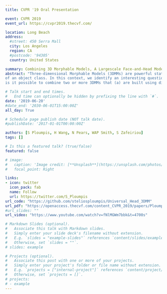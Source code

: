 ```yaml
---
title: CVPR '19 Oral Presentation

event: CVPR 2019
event_url: https://cvpr2019.thecvf.com/

location: Long Beach
address:
  #street: 450 Serra Mall
  city: Los Angeles
  region: CA
  #postcode: '94305'
  country: United States

summary: Combining 3D Morphable Models, A Largescale Face-and-Head Model
abstract: "Three-dimensional Morphable Models (3DMMs) are powerful statistical tools for representing the 3D surfaces
of an object class. In this context, we identify an interesting question that has previously not received research attention:
is it possible to combine two or more 3DMMs that (a) are built using different templates that perhaps only partly overlap, (b) have different representation capabilities and (c) are built from different datasets that may not be publicly available? In answering this question, we make two contributions. First, we propose two methods for solving this problem: i.~use a regressor to complete missing parts of one model using the other, ii.~use the Gaussian Process framework to blend covariance matrices from multiple models. Second, as an example application of our approach, we build a new face-and-head shape model that combines the variability and facial detail of the LSFM with the full head modelling of the LYHM. The resulting combined shape model achieves state-of-the-art performance and outperforms existing head models by a large margin. Finally, as an application experiment, we reconstruct full head representations from single, unconstrained images by utilizing our proposed large-scale model in conjunction with the FaceWarehouse blendshapes for handling expressions."

# Talk start and end times.
#   End time can optionally be hidden by prefixing the line with `#`.
date: '2019-06-20'
#date_end: '2030-06-01T15:00:00Z'
all_day: True

# Schedule page publish date (NOT talk date).
#publishDate: '2017-01-01T00:00:00Z'

authors: [S Ploumpis, H Wang, N Pears, WAP Smith, S Zafeiriou]
tags: []

# Is this a featured talk? (true/false)
featured: false

# image:
#   caption: 'Image credit: [**Unsplash**](https://unsplash.com/photos/bzdhc5b3Bxs)'
#   focal_point: Right

links:
- icon: twitter
  icon_pack: fab
  name: Follow
  url: https://twitter.com/S_Ploumpis
url_code: "https://github.com/steliosploumpis/Universal_Head_3DMM"
url_pdf: "https://openaccess.thecvf.com/content_CVPR_2019/papers/Ploumpis_Combining_3D_Morphable_Models_A_Large_Scale_Face-And-Head_Model_CVPR_2019_paper.pdf"
#url_slides: ""
url_video: "https://www.youtube.com/watch?v=fNlMGWm7bbk&t=4700s"

# Markdown Slides (optional).
#   Associate this talk with Markdown slides.
#   Simply enter your slide deck's filename without extension.
#   E.g. `slides = "example-slides"` references `content/slides/example-slides.md`.
#   Otherwise, set `slides = ""`.
# slides: example

# Projects (optional).
#   Associate this post with one or more of your projects.
#   Simply enter your project's folder or file name without extension.
#   E.g. `projects = ["internal-project"]` references `content/project/deep-learning/index.md`.
#   Otherwise, set `projects = []`.
# projects:
# - example
---
```


<!-- {{% callout note %}}
Click on the **Slides** button above to view the built-in slides feature.
{{% /callout %}}

Slides can be added in a few ways:

- **Create** slides using Wowchemy's [*Slides*](https://wowchemy.com/docs/managing-content/#create-slides) feature and link using `slides` parameter in the front matter of the talk file
- **Upload** an existing slide deck to `static/` and link using `url_slides` parameter in the front matter of the talk file
- **Embed** your slides (e.g. Google Slides) or presentation video on this page using [shortcodes](https://wowchemy.com/docs/writing-markdown-latex/).

Further event details, including [page elements](https://wowchemy.com/docs/writing-markdown-latex/) such as image galleries, can be added to the body of this page. -->
